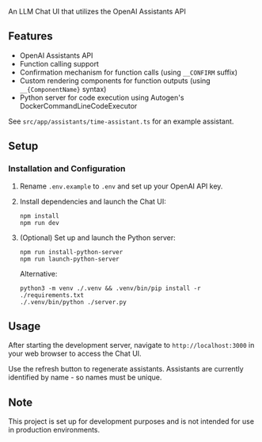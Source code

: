 An LLM Chat UI that utilizes the OpenAI Assistants API

## Features

- OpenAI Assistants API
- Function calling support
- Confirmation mechanism for function calls (using `__CONFIRM` suffix)
- Custom rendering components for function outputs (using `__{ComponentName}` syntax)
- Python server for code execution using Autogen's DockerCommandLineCodeExecutor

See `src/app/assistants/time-assistant.ts` for an example assistant.

## Setup

### Installation and Configuration

1. Rename `.env.example` to `.env` and set up your OpenAI API key.

2. Install dependencies and launch the Chat UI:

   ```
   npm install
   npm run dev
   ```

3. (Optional) Set up and launch the Python server:

   ```
   npm run install-python-server
   npm run launch-python-server
   ```

   Alternative:

   ```
   python3 -m venv ./.venv && .venv/bin/pip install -r ./requirements.txt
   ./.venv/bin/python ./server.py
   ```

## Usage

After starting the development server, navigate to `http://localhost:3000` in your web browser to access the Chat UI.

Use the refresh button to regenerate assistants. Assistants are currently identified by name - so names must be unique.

## Note

This project is set up for development purposes and is not intended for use in production environments.
